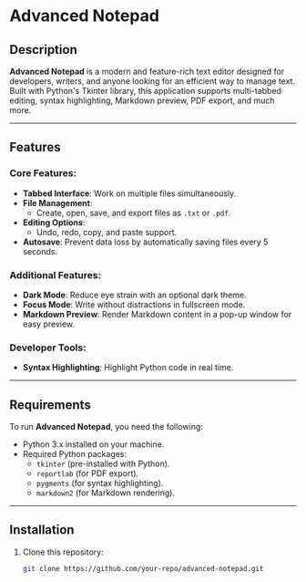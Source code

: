 # Advanced Notepad

## Description
**Advanced Notepad** is a modern and feature-rich text editor designed for developers, writers, and anyone looking for an efficient way to manage text. Built with Python's Tkinter library, this application supports multi-tabbed editing, syntax highlighting, Markdown preview, PDF export, and much more.

---

## Features
### Core Features:
- **Tabbed Interface**: Work on multiple files simultaneously.
- **File Management**:
  - Create, open, save, and export files as `.txt` or `.pdf`.
- **Editing Options**:
  - Undo, redo, copy, and paste support.
- **Autosave**: Prevent data loss by automatically saving files every 5 seconds.

### Additional Features:
- **Dark Mode**: Reduce eye strain with an optional dark theme.
- **Focus Mode**: Write without distractions in fullscreen mode.
- **Markdown Preview**: Render Markdown content in a pop-up window for easy preview.

### Developer Tools:
- **Syntax Highlighting**: Highlight Python code in real time.

---

## Requirements
To run **Advanced Notepad**, you need the following:
- Python 3.x installed on your machine.
- Required Python packages:
  - `tkinter` (pre-installed with Python).
  - `reportlab` (for PDF export).
  - `pygments` (for syntax highlighting).
  - `markdown2` (for Markdown rendering).

---

## Installation
1. Clone this repository:
   ```bash
   git clone https://github.com/your-repo/advanced-notepad.git
